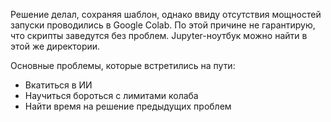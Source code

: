 Решение делал, сохраняя шаблон, однако ввиду отсутствия мощностей запуски проводились в Google Colab. По этой причине не гарантирую, что скрипты заведутся без проблем.
Jupyter-ноутбук можно найти в этой же директории.

Основные проблемы, которые встретились на пути:
* Вкатиться в ИИ
* Научиться бороться с лимитами колаба
* Найти время на решение предыдущих проблем